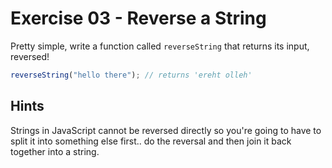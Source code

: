 # Exercise 03 - Reverse a String

Pretty simple, write a function called `reverseString` that returns its input, reversed!

```javascript
reverseString("hello there"); // returns 'ereht olleh'
```

## Hints

Strings in JavaScript cannot be reversed directly so you're going to have to split it into something else first.. do the reversal and then join it back together into a string.
